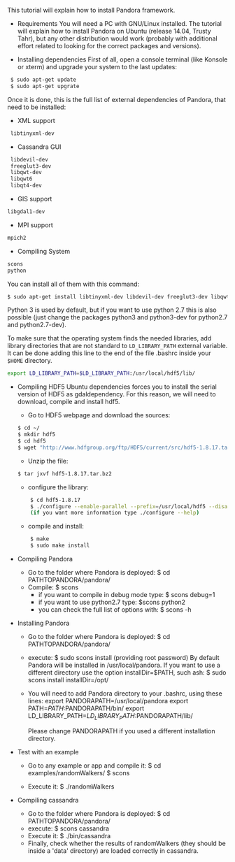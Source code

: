 
This tutorial will explain how to install Pandora framework.

- Requirements
You will need a PC with GNU/Linux installed. The tutorial will explain how to install Pandora on Ubuntu (release 14.04, Trusty Tahr), but any other distribution would work (probably with additional effort related to looking for the correct packages and versions).

- Installing dependencies
First of all, open a console terminal (like Konsole or xterm) and upgrade your system to the last updates:
```bash
 $ sudo apt-get update
 $ sudo apt-get upgrate
```

Once it is done, this is the full list of external dependencies of Pandora, that need to be installed:

- XML support
```bash
 libtinyxml-dev
```

- Cassandra GUI
```bash
 libdevil-dev
 freeglut3-dev
 libqwt-dev
 libqwt6
 libqt4-dev
```

- GIS support

```bash
libgdal1-dev
```

- MPI support
```bash
mpich2
```

- Compiling System
```bash
scons
python
```

You can install all of them with this command:
```bash
$ sudo apt-get install libtinyxml-dev libdevil-dev freeglut3-dev libqwt-dev libqwt6 libqt4-dev libqt4-opengl-dev libgdal1-dev mpich2 scons build-essential libboost-random-dev libboost-python-dev libboost-filesystem-dev libboost-system-dev libmpich2-dev python3 python3-dev libboost-test-dev libboost-timer-dev libboost-chrono-dev
```

Python 3 is used by default, but if you want to use python 2.7 this is also possible (just change the packages python3 and python3-dev for python2.7 and python2.7-dev).

To make sure that the operating system finds the needed libraries, add library directories that are not standard to `LD_LIBRARY_PATH` external variable. It can be done adding this line to the end of the file .bashrc inside your `$HOME` directory.

```bash
export LD_LIBRARY_PATH=$LD_LIBRARY_PATH:/usr/local/hdf5/lib/
```

- Compiling HDF5
Ubuntu dependencies forces you to install the serial version of HDF5 as gdaldependency. For this reason, we will need to download, compile and install hdf5.
	* Go to HDF5 webpage and download the sources:
	```bash
	$ cd ~/
	$ mkdir hdf5
	$ cd hdf5
	$ wget "http://www.hdfgroup.org/ftp/HDF5/current/src/hdf5-1.8.17.tar.bz2"
	```
	* Unzip the file:
	```bash
	$ tar jxvf hdf5-1.8.17.tar.bz2
	```
	* configure the library:
	```bash
		$ cd hdf5-1.8.17
		$ ./configure --enable-parallel --prefix=/usr/local/hdf5 --disable-shared --with-pic
		(if you want more information type ./configure --help)
	```
	* compile and install:
	```bash
		$ make
		$ sudo make install
	```

- Compiling Pandora
	* Go to the folder where Pandora is deployed:
		$ cd PATHTOPANDORA/pandora/
	* Compile:
		$ scons
		- if you want to compile in debug mode type: $ scons debug=1 
        - if you want to use python2.7 type: $scons python2
        - you can check the full list of options with: $ scons -h

- Installing Pandora
	* Go to the folder where Pandora is deployed:
		$ cd PATHTOPANDORA/pandora/
	* execute:
        $ sudo scons install (providing root password)
        By default Pandora will be installed in /usr/local/pandora. If you want to use a different directory use the option installDir=$PATH, such ash:
        $ sudo scons install installDir=/opt/

    * You will need to add Pandora directory to your .bashrc, using these lines:
        export PANDORAPATH=/usr/local/pandora
        export PATH=$PATH:$PANDORAPATH/bin/
        export LD_LIBRARY_PATH=$LD_LIBRARY_PATH:$PANDORAPATH/lib/
        
        Please change PANDORAPATH if you used a different installation directory.

- Test with an example
	* Go to any example or app and compile it:
		$ cd examples/randomWalkers/
		$ scons
	
	* Execute it:
		$ ./randomWalkers
	
- Compiling cassandra
    * Go to the folder where Pandora is deployed:
		$ cd PATHTOPANDORA/pandora/
	* execute:
        $ scons cassandra
	* Execute it:
		$ ./bin/cassandra
	* Finally, check whether the results of randomWalkers (they should be inside a 'data' directory) are loaded correctly in cassandra.

        
